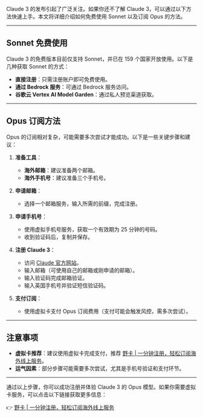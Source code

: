 Claude 3 的发布引起了广泛关注。如果你还不了解 Claude 3，可以通过以下方法快速上手。本文将详细介绍如何免费使用 Sonnet 以及订阅 Opus 的方法。

---

## Sonnet 免费使用

Claude 3 的免费版本目前仅支持 Sonnet，并已在 159 个国家开放使用。以下是几种获取 Sonnet 的方式：

- **直接注册**：只需注册账户即可免费使用。
- **通过 Bedrock 服务**：可通过 Bedrock 服务访问。
- **谷歌云 Vertex AI Model Garden**：通过私人预览渠道获取。

---

## Opus 订阅方法

Opus 的订阅相对复杂，可能需要多次尝试才能成功。以下是一些关键步骤和建议：

1. **准备工具**：
   - **海外邮箱**：建议准备两个邮箱。
   - **海外手机号**：建议准备三个手机号。

2. **申请邮箱**：
   - 选择一个邮箱服务，输入所需的前缀，完成注册。

3. **申请手机号**：
   - 使用虚拟手机号服务，获取一个有效期为 25 分钟的号码。
   - 收到验证码后，复制并保存。

4. **注册 Claude 3**：
   - 访问 [Claude 官方网站](http://claude.ai)。
   - 输入邮箱（可使用自己的邮箱或刚申请的邮箱）。
   - 输入验证码完成邮箱验证。
   - 输入英国手机号并验证短信验证码。

5. **支付订阅**：
   - 使用虚拟卡支付 Opus 订阅费用（支付可能会触发风控，需多次尝试）。

---

## 注意事项

- **虚拟卡推荐**：建议使用虚拟卡完成支付，推荐 [野卡 | 一分钟注册，轻松订阅海外线上服务](https://bit.ly/bewildcard)。
- **运气因素**：部分步骤可能需要多次尝试，尤其是手机号验证和支付环节。

---

通过以上步骤，你可以成功注册并体验 Claude 3 的 Opus 模型。如果你需要虚拟卡服务，可以点击以下链接获取更多信息：

👉 [野卡 | 一分钟注册，轻松订阅海外线上服务](https://bit.ly/bewildcard)